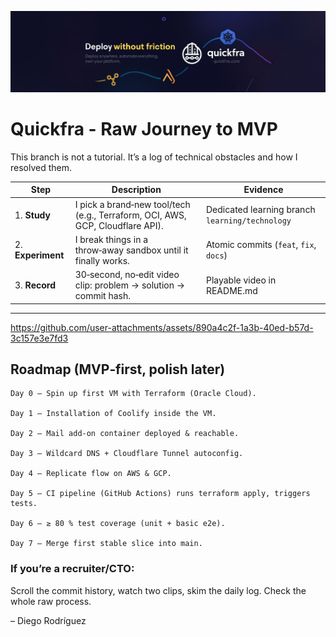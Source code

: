![](https://github.com/Quickfra/quickfra/raw/main/assets/banner.png)
# Quickfra - Raw Journey to MVP

This branch is not a tutorial. It’s a log of technical obstacles and how I resolved them.

| Step | Description | Evidence |
|------|-------------|----------|
| 1. **Study** | I pick a brand‑new tool/tech (e.g., Terraform, OCI, AWS, GCP, Cloudflare API). | Dedicated learning branch `learning/technology` |
| 2. **Experiment** | I break things in a throw‑away sandbox until it finally works. | Atomic commits (`feat`, `fix`, `docs`) |
| 3. **Record** | 30‑second, no‑edit video clip: problem → solution → commit hash. | Playable video in README.md |

---


https://github.com/user-attachments/assets/890a4c2f-1a3b-40ed-b57d-3c157e3e7fd3

## Roadmap (MVP‑first, polish later)

    Day 0 – Spin up first VM with Terraform (Oracle Cloud).

    Day 1 – Installation of Coolify inside the VM.

    Day 2 – Mail add‑on container deployed & reachable.

    Day 3 – Wildcard DNS + Cloudflare Tunnel autoconfig.

    Day 4 – Replicate flow on AWS & GCP.

    Day 5 – CI pipeline (GitHub Actions) runs terraform apply, triggers tests.

    Day 6 – ≥ 80 % test coverage (unit + basic e2e).

    Day 7 – Merge first stable slice into main.


### If you’re a recruiter/CTO:
Scroll the commit history, watch two clips, skim the daily log. Check the whole raw process.

– Diego Rodríguez